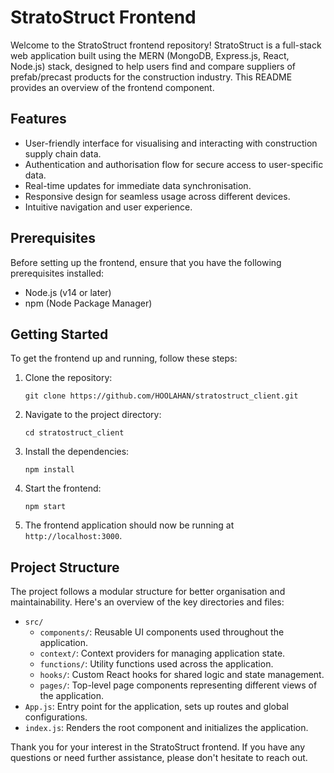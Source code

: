 # StratoStruct Frontend

Welcome to the StratoStruct frontend repository! StratoStruct is a full-stack web application built using the MERN (MongoDB, Express.js, React, Node.js) stack, designed to help users find and compare suppliers of prefab/precast products for the construction industry. This README provides an overview of the frontend component.

## Features

- User-friendly interface for visualising and interacting with construction supply chain data.
- Authentication and authorisation flow for secure access to user-specific data.
- Real-time updates for immediate data synchronisation.
- Responsive design for seamless usage across different devices.
- Intuitive navigation and user experience.

## Prerequisites

Before setting up the frontend, ensure that you have the following prerequisites installed:

- Node.js (v14 or later)
- npm (Node Package Manager)

## Getting Started

To get the frontend up and running, follow these steps:

1. Clone the repository:
   ```
   git clone https://github.com/HOOLAHAN/stratostruct_client.git
   ```

2. Navigate to the project directory:
   ```
   cd stratostruct_client
   ```

3. Install the dependencies:
   ```
   npm install
   ```

4. Start the frontend:
   ```
   npm start
   ```

5. The frontend application should now be running at `http://localhost:3000`.

## Project Structure

The project follows a modular structure for better organisation and maintainability. Here's an overview of the key directories and files:

- `src/`
  - `components/`: Reusable UI components used throughout the application.
  - `context/`: Context providers for managing application state.
  - `functions/`: Utility functions used across the application.
  - `hooks/`: Custom React hooks for shared logic and state management.
  - `pages/`: Top-level page components representing different views of the application.
- `App.js`: Entry point for the application, sets up routes and global configurations.
- `index.js`: Renders the root component and initializes the application.

Thank you for your interest in the StratoStruct frontend. If you have any questions or need further assistance, please don't hesitate to reach out.
